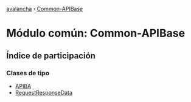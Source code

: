 [avalancha](../README.md) › [Common-APIBase](common_apibase.md)

# Módulo común: Common-APIBase

## Índice de participación

### Clases de tipo

* [APIBA](../classes/common_apibase.apibase.md)
* [RequestResponseData](../classes/common_apibase.requestresponsedata.md)
